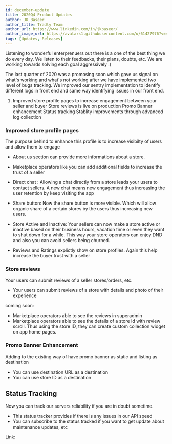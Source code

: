 ```yaml
---
id: december-update
title: 2020Q4 Product Updates
author: JK Baseer
author_title: Tradly Team
author_url: https://www.linkedin.com/in/jkbaseer/
author_image_url: https://avatars1.githubusercontent.com/u/61427976?v=4 
tags: [Updates, Releases]
---
```


Listening to wonderful enterprenuers out there is a one of the best thing we do every day. We listen to their feedbacks, their plans, doubts, etc. We are working towards solving each goal aggressively :) 


The last quarter of 2020 was a promosing soon which gave us signal on what's working and what's not working after we have implemented two level of bugs tracking. We improved our sentry implementation to identify different logs in front end and same way identifying issues in our front end. 

1. Improved store profile pages to increase engagement between your seller and buyer
Store reviews is live on production
Promo Banner enhancement
Status tracking
Stablity improvements through advanced log collection



### Improved store profile pages
The purpose behind to enhance this profile is to increase visibilty of users and allow them to engage

- About us section can provide more informations about a store.
- Maketplace operators like you can add additional fields to increase the trust of a seller

- Direct chat : Allowing a chat directly from a store leads your users to contact sellers. A new chat means new engagement thus increasing the user retention by keep visiting the app 

- Share button: Now the share button is more visible. Which will allow organic share of a certain stores by the users thus increasing new users. 

- Store Active and Inactive: Your sellers can now make a store active or inactive based on their business hours, vacation time or even they want to shut down for a while. This way your store operators can enjoy DND and also you can avoid sellers being churned. 

- Reviews and Ratings explictly show on store profiles. Again this help increase the buyer trust with a seller

### Store reviews
Your users can submit reviews of a seller stores/orders, etc. 
- Your users can submit reviews of a store with details and photo of their experience

coming soon: 
- Marketplace operators able to see the reviews in superadmin 
- Marketplace operators able to see the details of a store Id with review scroll. Thus using the store ID, they can create custom collection widget on app home pages. 

### Promo Banner Enhancement
Adding to the existing way of have promo banner as static and listing as destination
- You can use destination URL as a destination
- You can use store ID as a destination



## Status Tracking
Now you can track our servers reliability if you are in doubt sometime. 
- This status tracker provides if there is any issues in our API speed 
- You can subscribe to the status tracked if you want to get update about maintenance updates, etc

Link: 




